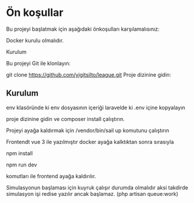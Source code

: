 # Ön koşullar

Bu projeyi başlatmak için aşağıdaki önkoşulları karşılamalısınız:

Docker kurulu olmalıdır.

Kurulum

Bu projeyi Git ile klonlayın:

git clone https://github.com/yigitsilto/league.git Proje dizinine gidin:



## Kurulum

env klasöründe ki env dosyasının içeriği laravelde ki .env içine kopyalayın

proje dizinine gidin ve composer install çalıştırın. 

Projeyi ayağa kaldırmak için /vendor/bin/sail up komutunu çalıştırın

Frontendt vue 3 ile yazılmıştır docker ayağa kalktıktan sonra sırasıyla
 
npm install

npm run dev

komutları ile frontend ayağa kaldırılır. 

Simulasyonun başlaması için kuyruk çalışır durumda olmalıdır aksi takdirde simulasyon işi redise yazılır ancak başlamaz.  (php artisan queue:work)
